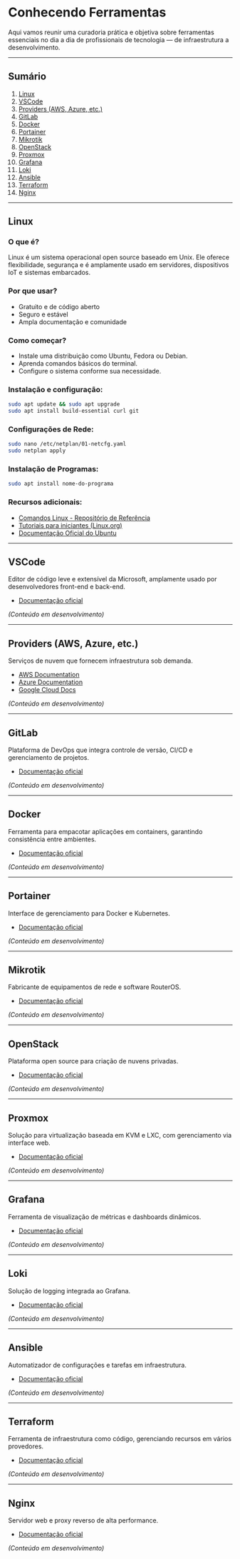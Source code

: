 # Conhecendo Ferramentas

Aqui vamos reunir uma curadoria prática e objetiva sobre ferramentas essenciais no dia a dia de profissionais de tecnologia — de infraestrutura a desenvolvimento.

---

## Sumário

1. [Linux](#linux)
2. [VSCode](#vscode)
3. [Providers (AWS, Azure, etc.)](#providers)
4. [GitLab](#gitlab)
5. [Docker](#docker)
6. [Portainer](#portainer)
7. [Mikrotik](#mikrotik)
8. [OpenStack](#openstack)
9. [Proxmox](#proxmox)
10. [Grafana](#grafana)
11. [Loki](#loki)
12. [Ansible](#ansible)
13. [Terraform](#terraform)
14. [Nginx](#nginx)

---

## Linux

### O que é?
Linux é um sistema operacional open source baseado em Unix. Ele oferece flexibilidade, segurança e é amplamente usado em servidores, dispositivos IoT e sistemas embarcados.

### Por que usar?
- Gratuito e de código aberto
- Seguro e estável
- Ampla documentação e comunidade

### Como começar?
- Instale uma distribuição como Ubuntu, Fedora ou Debian.
- Aprenda comandos básicos do terminal.
- Configure o sistema conforme sua necessidade.

### Instalação e configuração:
```bash
sudo apt update && sudo apt upgrade
sudo apt install build-essential curl git
```

### Configurações de Rede:
```bash
sudo nano /etc/netplan/01-netcfg.yaml
sudo netplan apply
```

### Instalação de Programas:
```bash
sudo apt install nome-do-programa
```

### Recursos adicionais:
- [Comandos Linux - Repositório de Referência](https://github.com/pedro-pins/comandos_e_boas_praticas/blob/main/linux/comandos-basicos.md)
- [Tutoriais para iniciantes (Linux.org)](https://linux.org/forums/linux-beginner-tutorials.123/)
- [Documentação Oficial do Ubuntu](https://ubuntu.com/tutorials)

---

## VSCode

Editor de código leve e extensível da Microsoft, amplamente usado por desenvolvedores front-end e back-end.

- [Documentação oficial](https://code.visualstudio.com/docs)

*(Conteúdo em desenvolvimento)*

---

## Providers (AWS, Azure, etc.)

Serviços de nuvem que fornecem infraestrutura sob demanda.

- [AWS Documentation](https://docs.aws.amazon.com/)
- [Azure Documentation](https://learn.microsoft.com/azure/)
- [Google Cloud Docs](https://cloud.google.com/docs)

*(Conteúdo em desenvolvimento)*

---

## GitLab

Plataforma de DevOps que integra controle de versão, CI/CD e gerenciamento de projetos.

- [Documentação oficial](https://docs.gitlab.com/)

*(Conteúdo em desenvolvimento)*

---

## Docker

Ferramenta para empacotar aplicações em containers, garantindo consistência entre ambientes.

- [Documentação oficial](https://docs.docker.com/)

*(Conteúdo em desenvolvimento)*

---

## Portainer

Interface de gerenciamento para Docker e Kubernetes.

- [Documentação oficial](https://docs.portainer.io/)

*(Conteúdo em desenvolvimento)*

---

## Mikrotik

Fabricante de equipamentos de rede e software RouterOS.

- [Documentação oficial](https://help.mikrotik.com/)

*(Conteúdo em desenvolvimento)*

---

## OpenStack

Plataforma open source para criação de nuvens privadas.

- [Documentação oficial](https://docs.openstack.org/)

*(Conteúdo em desenvolvimento)*

---

## Proxmox

Solução para virtualização baseada em KVM e LXC, com gerenciamento via interface web.

- [Documentação oficial](https://pve.proxmox.com/pve-docs/)

*(Conteúdo em desenvolvimento)*

---

## Grafana

Ferramenta de visualização de métricas e dashboards dinâmicos.

- [Documentação oficial](https://grafana.com/docs/)

*(Conteúdo em desenvolvimento)*

---

## Loki

Solução de logging integrada ao Grafana.

- [Documentação oficial](https://grafana.com/docs/loki/)

*(Conteúdo em desenvolvimento)*

---

## Ansible

Automatizador de configurações e tarefas em infraestrutura.

- [Documentação oficial](https://docs.ansible.com/)

*(Conteúdo em desenvolvimento)*

---

## Terraform

Ferramenta de infraestrutura como código, gerenciando recursos em vários provedores.

- [Documentação oficial](https://developer.hashicorp.com/terraform/docs)

*(Conteúdo em desenvolvimento)*

---

## Nginx

Servidor web e proxy reverso de alta performance.

- [Documentação oficial](https://nginx.org/en/docs/)

*(Conteúdo em desenvolvimento)*

